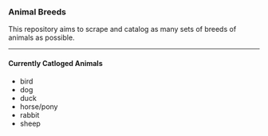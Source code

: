 ### Animal Breeds
This repository aims to scrape and catalog as many sets of breeds of animals as possible.

------------
#### Currently Catloged Animals
- bird
- dog
- duck
- horse/pony
- rabbit
- sheep
